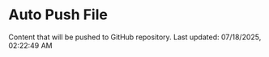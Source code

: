 # Auto Push File

Content that will be pushed to GitHub repository.
Last updated: 07/18/2025, 02:22:49 AM